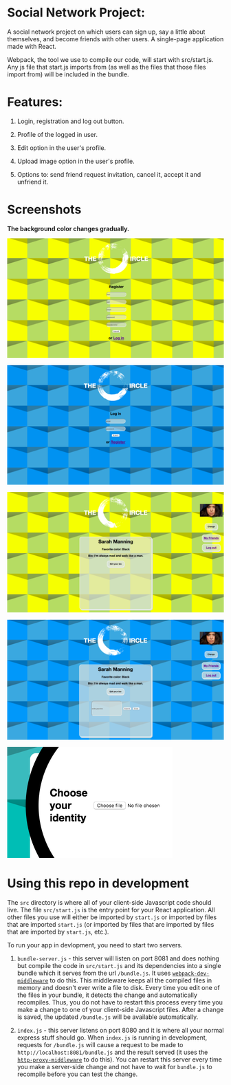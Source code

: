 # Social Network Project:

A social network project on which users can sign up, say a little about themselves, and become friends with other users. A single-page application made with React.

Webpack, the tool we use to compile our code, will start with src/start.js. Any js file that start.js imports from (as well as the files that those files import from) will be included in the bundle.


# Features:

1. Login, registration and log out button.

2. Profile of the logged in user.

3. Edit option in the user's profile.

4. Upload image option in the user's profile.

5. Options to: send friend request invitation, cancel it, accept it and unfriend it.


# Screenshots

**The background color changes gradually.**

![alt text](https://github.com/mirre777/the-circle/blob/master/Screen%20Shot%202018-03-23%20at%2021.28.35.png)



![alt text](https://github.com/mirre777/the-circle/blob/master/Screen%20Shot%202018-03-23%20at%2021.29.21.png)



![alt text](https://github.com/mirre777/the-circle/blob/master/Screen%20Shot%202018-03-23%20at%2021.37.09.png)



![alt text](https://github.com/mirre777/the-circle/blob/master/Screen%20Shot%202018-03-23%20at%2021.37.26.png)



![alt text](https://github.com/mirre777/the-circle/blob/master/Screen%20Shot%202018-03-23%20at%2020.14.23.png)



# Using this repo in development

The `src` directory is where all of your client-side Javascript code should live. The file `src/start.js` is the entry point for your React application. All other files you use will either be imported by `start.js` or imported by files that are imported `start.js` (or imported by files that are imported by files that are imported by `start.js`, etc.).

To run your app in devlopment, you need to start two servers.

1. `bundle-server.js` - this server will listen on port 8081 and does nothing but compile the code in `src/start.js` and its dependencies into a single bundle which it serves from the url `/bundle.js`. It uses [`webpack-dev-middleware`](https://github.com/webpack/webpack-dev-middleware) to do this. This middleware keeps all the compiled files in memory and doesn't ever write a file to disk. Every time you edit one of the files in your bundle, it detects the change and automatically recompiles. Thus, you do not have to restart this process every time you make a change to one of your client-side Javascript files. After a change is saved, the updated `/bundle.js` will be available automatically.

2. `index.js` - this server listens on port 8080 and it is where all your normal express stuff should go. When `index.js` is running in development, requests for `/bundle.js` will cause a request to be made to `http://localhost:8081/bundle.js` and the result served (it uses the [`http-proxy-middleware`](https://github.com/chimurai/http-proxy-middleware) to do this). You can restart this server every time you make a server-side change and not have to wait for `bundle.js` to recompile before you can test the change.
